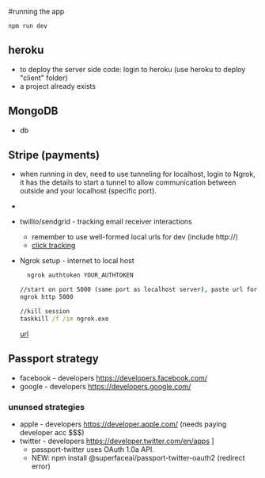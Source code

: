 #running the app

```console
npm run dev
```

## heroku

- to deploy the server side code: login to heroku (use heroku to deploy "client" folder)
- a project already exists

## MongoDB

- db

## Stripe (payments)

- when running in dev, need to use tunneling for localhost, login to Ngrok, it has the details to start a tunnel to allow communication between outside and your localhost (specific port).
-

- twillio/sendgrid - tracking email receiver interactions

  - remember to use well-formed local urls for dev (include http://)
  - [click tracking](https://docs.sendgrid.com/ui/analytics-and-reporting/click-tracking-html-best-practices)

- Ngrok setup - internet to local host

  ```cmd
    ngrok authtoken YOUR_AUTHTOKEN
  ```

  ```cmd
  //start on port 5000 (same port as localhost server), paste url for tunnel in sendgrid
  ngrok http 5000
  ```

  ```cmd
  //kill session
  taskkill /f /im ngrok.exe
  ```

  [url](https://www.udemy.com/course/node-with-react-fullstack-web-development/learn/lecture/17196996#overview)

## Passport strategy

- facebook - developers https://developers.facebook.com/
- google - developers https://developers.google.com/

### ununsed strategies

- apple - developers https://developer.apple.com/ (needs paying developer acc $$$)
- twitter - developers https://developer.twitter.com/en/apps ]
  - passport-twitter uses OAuth 1.0a API.
  - NEW: npm install @superfaceai/passport-twitter-oauth2 (redirect error)
